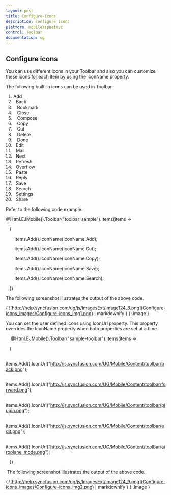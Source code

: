 ```yaml
---
layout: post
title: Configure-icons
description: configure icons
platform: mobileaspnetmvc
control: Toolbar
documentation: ug
---
```


## Configure icons

You can use different icons in your Toolbar and also you can customize these icons for each item by using the IconName property.

The following built-in icons can be used in Toolbar.

1.    Add
2.    Back
3.    Bookmark
4.    Close
5.    Compose
6.    Copy
7.    Cut
8.    Delete
9.    Done
10.   Edit
11.   Mail
12.   Next
13.   Refresh
14.   Overflow
15.   Paste
16.   Reply
17.   Save
18.   Search
19.   Settings
20.   Share



Refer to the following code example.

@Html.EJMobile().Toolbar("toolbar_sample").Items(items =>

   {

       items.Add().IconName(IconName.Add);

       items.Add().IconName(IconName.Cut);

       items.Add().IconName(IconName.Copy);

       items.Add().IconName(IconName.Save);

       items.Add().IconName(IconName.Search);

   })



The following screenshot illustrates the output of the above code.

{ ![http://help.syncfusion.com/ug/js/ImagesExt/image124_8.png](Configure-icons_images/Configure-icons_img1.png) | markdownify }
{:.image }


You can set the user defined icons using IconUrl property. This property overrides the IconName property when both properties are set at a time. 

    @Html.EJMobile().Toolbar("sample-toolbar").Items(items =>

   {

       items.Add().IconUrl("http://js.syncfusion.com/UG/Mobile/Content/toolbar/back.png");

       items.Add().IconUrl("http://js.syncfusion.com/UG/Mobile/Content/toolbar/forward.png");

       items.Add().IconUrl("http://js.syncfusion.com/UG/Mobile/Content/toolbar/plugin.png");

       items.Add().IconUrl("http://js.syncfusion.com/UG/Mobile/Content/toolbar/edit.png");

       items.Add().IconUrl("http://js.syncfusion.com/UG/Mobile/Content/toolbar/airoplane_mode.png");

   })

 The following screenshot illustrates the output of the above code.

{ ![http://help.syncfusion.com/ug/js/ImagesExt/image124_9.png](Configure-icons_images/Configure-icons_img2.png) | markdownify }
{:.image }


